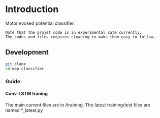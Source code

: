 # Introduction
Motor evoked potential classifier.

    Note that the projet code is in experimental sate currently. 
    The codes and files requires cleaning to make them easy to follow. 

## Development
```bash
git clone
cd mep-classifier
```

### Guide
#### Conv-LSTM traning
The main current files are in /training. The latest training/test files are named *_latest.py


